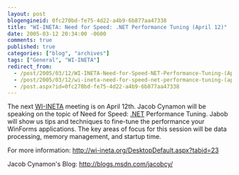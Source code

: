```yaml
---
layout: post
blogengineid: 0fc270bd-fe75-4d22-a4b9-6b877aa47338
title: "WI-INETA: Need for Speed: .NET Performance Tuning (April 12)"
date: 2005-03-12 20:34:00 -0600
comments: true
published: true
categories: ["blog", "archives"]
tags: ["General", "WI-INETA"]
redirect_from: 
  - /post/2005/03/12/WI-INETA-Need-for-Speed-NET-Performance-Tuning-(April-12)
  - /post/2005/03/12/wi-ineta-need-for-speed-net-performance-tuning-(april-12)
  - /post.aspx?id=0fc270bd-fe75-4d22-a4b9-6b877aa47338
---
```

<!-- more -->


The next <a href="http://wi-ineta.org" target="_blank" title="Wisconsin .NET Users Group">WI-INETA</a> meeting is on April 12th. Jacob Cynamon will be speaking on the topic of Need for Speed: <a href="http://www.microsoft.com/net/" target="_blank" title=".NET">.NET</a> Performance Tuning. Jabob will show us tips and techniques to fine-tune the performance your WinForms applications. The key areas of focus for this session will be data processing, memory management, and startup time.



For more information: <a href="http://wi-ineta.org/DesktopDefault.aspx?tabid=23">http://wi-ineta.org/DesktopDefault.aspx?tabid=23</a>



Jacob Cynamon&#39;s Blog: <a href="http://blogs.msdn.com/jacobcy/">http://blogs.msdn.com/jacobcy/</a>

